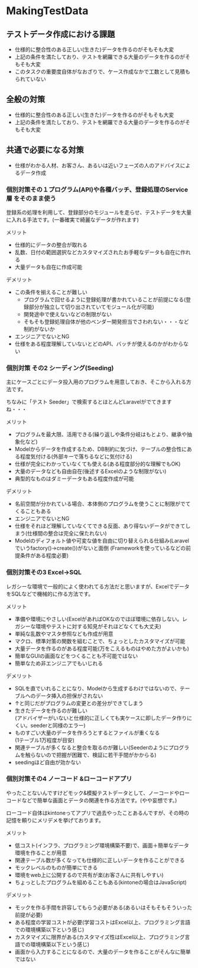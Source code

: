 

# MakingTestData


## テストデータ作成における課題
- 仕様的に整合性のある正しい(生きた)データを作るのがそもそも大変
- 上記の条件を満たしており、テストを網羅できる大量のデータを作るのがそもそも大変
- このタスクの重要度自体がなおざりで、ケース作成なかで工数として見積もられていない
## 全般の対策
- 仕様的に整合性のある正しい(生きた)データを作るのがそもそも大変
- 上記の条件を満たしており、テストを網羅できる大量のデータを作るのがそもそも大変

## 共通で必要になる対策
- 仕様がわかる人材、お客さん、あるいは近いフェーズの人のアドバイスによるデータ作成

### 個別対策その１プログラム(API)や各種バッチ、登録処理のService層 をそのまま使う

登録系の処理を利用して、登録部分のモジュールを走らせ、テストデータを大量に入れる手法です。(一番確実で綺麗なデータが作れます)

メリット

- 仕様的にデータの整合が取れる
- 乱数、日付の範囲選択などカスタマイズされたお手軽なデータも自在に作れる
- 大量データも自在に作成可能

デメリット

- この条件を揃えることが難しい
  - プログラムで回せるように登録処理が書かれていることが前提になる(登録部分が独立して切り出されていてモジュール化が可能)
  - 開発途中で使えないなどの制限がない
  - そもそも登録処理自体が他のベンダー開発担当でさわれない・・・など制約がないか
- エンジニアでないとNG
- 仕様をある程度理解していないとどのAPI、バッチが使えるのかがわからない


### 個別対策 その2 シーディング(Seeding)
主にケースごとにデータ投入用のプログラムを用意しておき、そこから入れる方法です。

ちなみに「テスト Seeder」で検索するとほとんどLaravelがでてきますね・・・

メリット

- プログラムを最大限、活用できる(繰り返しや条件分岐はもとより、継承や抽象化など)
- Modelからデータを作成するため、DB制約に気づけ、テーブルの整合性にある程度気付ける(外部キーで落ちるなどに気付ける)
- 仕様が完全にわかっていなくても使える(ある程度部分的な理解でもOK)
- 大量のデータなども自由自在(後述するExcelのような制限がない)
- 典型的なものはダミーデータもある程度作成が可能

デメリット

- 名前空間が分かれている場合、本体側のプログラムを使うことに制限がでてくることもある
- エンジニアでないとNG
- 仕様をそれほど理解していなくてできる反面、あり得ないデータができてしまう(仕様間の整合は完全に保たれない)
- Modelのディフォルト値や可変な値を自由に切り替えられる仕組み(Laravelでいうfactory()->create())がないと面倒
(Frameworkを使っているなどの前提条件がある程度必要)

### 個別対策その3 Excel→SQL
レガシーな環境で一般的によく使われてる方法だと思いますが、ExcelでデータをSQLなどで機械的に作る方法です。

メリット

- 準備や環境にやさしい(ExcelがあればOKなのでほぼ環境に依存しない。レガシーな環境やテストに対する知見がそれほどなくても大丈夫)
- 単純な乱数やマスタ参照なども作成が用意
- マクロ、標準対策の関数を組むことで、ちょっとしたカスタマイズが可能
- 大量データを作るのがある程度可能(万をこえるものはやめた方がよいかも)
- 簡単なGUIの画面などをつくることも不可能ではない
- 簡単なため非エンジニアでもいじれる

デメリット
- SQLを直でいれることになり、Modelから生成するわけではないので、テーブルへのデータ挿入の担保がされない
- ↑と同じだがプログラムの変更との差分ができてしまう
- 生きたデータを作るのが難しい<br>(アドバイザーがいないと仕様的に正しくても実ケースに即したデータ作りにくい。seederと同様のエラー)
- ものすごい大量のデータを作ろうとするとファイルが重くなる<br>(1テーブル1万程度が目安)
- 関連テーブルが多くなると整合を取るのが難しい(Seederのようにプログラムを触らないので把握が困難で、検証に若干手間がかからる)
- seedingほど自由が効かない

### 個別対策その4 ノーコード &ローコードアプリ
やったことないんですけどモック&模擬テストデータとして、ノーコードやローコードなどで簡単な画面とデータの関連を作る方法です。(やや妄想です。)

ローコード自体はkintoneってアプリで過去やったことあるんですが、その時の記憶を頼りにメリデメを挙げております。

メリット

- 低コスト(インフラ、プログラミング環境構築不要)で、画面＋簡単なデータ環境を作ることが用意
- 関連テーブル数が多くなっても仕様的に正しいデータを作ることができる
- モックレベルのものが簡単にできる
- 環境をweb上に公開するので共有が楽(お客さんに共有しやすい)
- ちょっとしたプログラムを組めることもある(kintoneの場合はJavaScript)

デメリット
- モックを作る手間を許容してもらう必要がある(あるいはそもそもそういった前提が必要)
- ある程度の学習コストが必要(学習コストはExcel以上、プログラミング言語での環境構築以下という感じ)
- カスタマイズに限界がある(カスタマイズ性はExcel以上、プログラミング言語での環境構築以下という感じ)
- 画面から入力することになるので、大量のデータを作ることがそんなに簡単ではない
